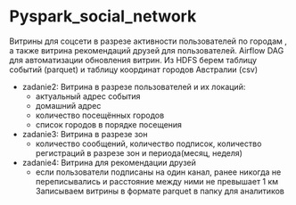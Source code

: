 # Pyspark_social_network
Витрины для соцсети в разрезе активности пользователей по городам , а также витрина рекомендаций друзей для пользователей.
Airflow DAG для автоматизации обновления витрин.
Из HDFS берем таблицу событий (parquet) и таблицу координат городов Австралии (csv)
- zadanie2: Витрина в разрезе пользователей и их локаций:
   - актуальный адрес события
   - домашний адрес
   - количество посещённых городов
   - список городов в порядке посещения
- zadanie3: Витрина в разрезе зон
   - количество сообщений, количество подписок, количество регистраций в разрезе зон и периода(месяц, неделя)
- zadanie4: Витрина для рекомендации друзей
   - если пользователи подписаны на один канал, ранее никогда не переписывались и расстояние между ними не превышает 1 км
Записываем витрины в формате parquet в папку для аналитиков
